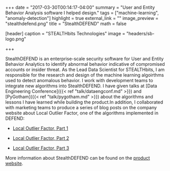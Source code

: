 +++
date = "2017-03-30T00:14:17-04:00"
summary = "User and Entity Behavior Analysis software I helped design."
tags = ["machine-learning", "anomaly-detection"]
highlight = true
external_link = ""
image_preview = "stealthdefend.png"
title = "StealthDEFEND"
math = false

[header]
  caption = "STEALTHbits Technologies"
  image = "headers/sb-logo.png"

+++

StealthDEFEND is an enterprise-scale security software for User and Entity Behavior Analytics to identify abnormal behavior indicative of compromised accounts or insider threat. As the Lead Data Scientist for STEALTHbits, I am responsible for the research and design of the machine learning algoirthms used to detect anomalous behavior. I work with development teams to integrate new algorithms into StealthDEFEND. I have given talks at [Data Engineering Conference]({{< ref "talk/dataengconf.md" >}}) and [PyGotham]({{< ref "talk/pygotham.md" >}}) about the algorithms and lessons I have learned while building the product.In addition, I collaborated with marketing teams to produce a series of blog posts on the company website about Local Outlier Factor, one of the algorithms implemented in DEFEND:

* [Local Outlier Factor, Part 1](https://blog.stealthbits.com/2016/03/17/local-outlier-factor-part-1/)

* [Local Outlier Factor, Part 2](https://blog.stealthbits.com/2016/03/17/local-outlier-factor-part-2/)

* [Local Outlier Factor, Part 3](https://blog.stealthbits.com/2016/03/17/local-outlier-factor-part-3/)

More information about StealthDEFEND can be found on the [product website](https://www.stealthbits.com/products/stealthdefend).